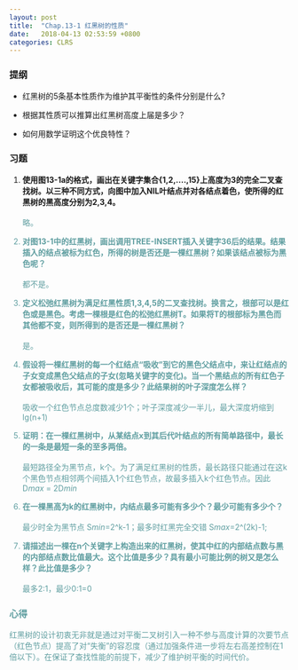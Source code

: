 ```yaml
---
layout: post
title:  "Chap.13-1 红黑树的性质"
date:   2018-04-13 02:53:59 +0800
categories: CLRS
---
```

### 提纲
* 红黑树的5条基本性质作为维护其平衡性的条件分别是什么?

* 根据其性质可以推算出红黑树高度上届是多少？

* 如何用数学证明这个优良特性？

### 习题
1.  **使用图13-1a的格式，画出在关键字集合{1,2,....,15}上高度为3的完全二叉查找树。以三种不同方式，向图中加入NIL叶结点并对各结点着色，使所得的红黑树的黑高度分别为2,3,4。**
<br><br><font color=CadetBlue>略。

2.   **对图13-1中的红黑树，画出调用TREE-INSERT插入关键字36后的结果。结果插入的结点被标为红色，所得的树是否还是一棵红黑树？如果该结点被标为黑色呢？**
<br><br><font color=CadetBlue>都不是。

3.   **定义松弛红黑树为满足红黑性质1,3,4,5的二叉查找树。换言之，根部可以是红色或是黑色。考虑一棵根是红色的松弛红黑树T。如果将T的根部标为黑色而其他都不变，则所得到的是否还是一棵红黑树？**
<br><br><font color=CadetBlue>是。

4.   **假设将一棵红黑树的每一个红结点“吸收”到它的黑色父结点中，来让红结点的子女变成黑色父结点的子女(忽略关键字的变化)。当一个黑结点的所有红色子女都被吸收后，其可能的度是多少？此结果树的叶子深度怎么样？**
<br><br><font color=CadetBlue>吸收一个红色节点总度数减少1个；叶子深度减少一半儿，最大深度坍缩到 lg(n+1)

5.   **证明：在一棵红黑树中，从某结点x到其后代叶结点的所有简单路径中，最长的一条是最短一条的至多两倍。**
<br><br><font color=CadetBlue>最短路径全为黑节点，k个。为了满足红黑树的性质，最长路径只能通过在这k个黑色节点相邻两个间插入1个红色节点，故最多插入k个红色节点。因此 D*max* = 2D*min*

6.   **在一棵黑高为k的红黑树中，内结点最多可能有多少个？最少可能有多少个？**
<br><br><font color=CadetBlue>最少时全为黑节点 S*min*=2^k-1；最多时红黑完全交错 S*max*=2^(2k)-1;

7.   **请描述出一棵在n个关键字上构造出来的红黑树，使其中红的内部结点数与黑的内部结点数比值最大。这个比值是多少？具有最小可能比例的树又是怎么样？此比值是多少？**
<br><br><font color=CadetBlue>最多2:1，最少0:1=0

### 心得
 红黑树的设计初衷无非就是通过对平衡二叉树引入一种不参与高度计算的次要节点（红色节点）提高了对“失衡”的容忍度（通过加强条件进一步将左右高差控制在1倍以下）。在保证了查找性能的前提下，减少了维护树平衡的时间代价。
